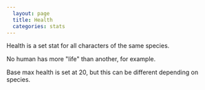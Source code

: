```yaml
---
  layout: page
  title: Health
  categories: stats
---
```

Health is a set stat for all characters of the same species.

No human has more "life" than another, for example.

Base max health is set at 20, but this can be different depending on species.
